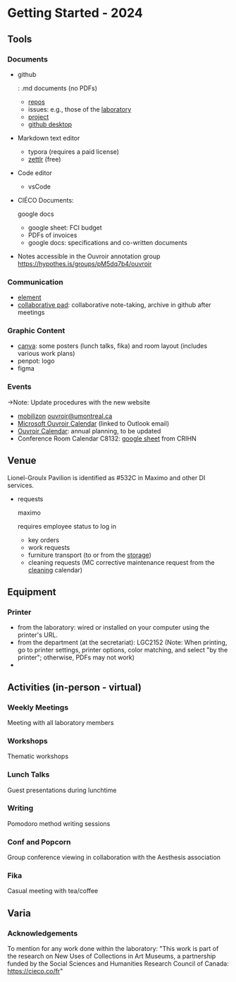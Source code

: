 # Getting Started - 2024

## Tools

### Documents

- github

  : .md documents (no PDFs)

  - [repos](https://github.com/ouvroir)
  - issues: e.g., those of the [laboratory](https://github.com/ouvroir/labouvroir/issues)
  - [project](https://github.com/orgs/ouvroir/projects/1)
  - [github desktop](https://desktop.github.com/)

- Markdown text editor

  - typora (requires a paid license)
  - [zettlr](https://www.zettlr.com/) (free)

- Code editor

  - vsCode

- CIÉCO Documents: 

  google docs

  - google sheet: FCI budget
  - PDFs of invoices
  - google docs: specifications and co-written documents

- Notes accessible in the Ouvroir annotation group https://hypothes.is/groups/pM5dq7b4/ouvroir

### Communication

- [element](element.io/)
- [collaborative pad](https://demo.hedgedoc.org/vMcWp0nwRe-XJGhdmpeC8w?edit#): collaborative note-taking, archive in github after meetings

### Graphic Content

- [canva](canva.com/): some posters (lunch talks, fika) and room layout (includes various work plans)
- penpot: logo
- figma

### Events

→Note: Update procedures with the new website

- [mobilizon](https://mobilizon.fr/@ouvroir_lab) ouvroir@umontreal.ca
- [Microsoft Ouvroir Calendar](https://outlook.office365.com/owa/calendar/00612925e3e44352a2fecda3cc840ee0@umontreal.ca/c2e6e5f6a7264c3b99fb9f6ef3f69b617923860242817213963/calendar.ics) (linked to Outlook email)
- [Ouvroir Calendar](https://github.com/ouvroir/labouvroir/blob/main/calendrier.md): annual planning, to be updated
- Conference Room Calendar C8132: [google sheet](https://docs.google.com/spreadsheets/d/1eyWN2qtfXiWGzQESRjXJAXzpsEp5Cc756iMJHbkQsIU/edit#gid=1022365906) from CRIHN

## Venue

Lionel-Groulx Pavilion is identified as #532C in Maximo and other DI services.

- requests 

  maximo

   requires employee status to log in

  - key orders
  - work requests
  - furniture transport (to or from the [storage](https://di.umontreal.ca/services/mobilier-usage/))
  - cleaning requests (MC corrective maintenance request from the [cleaning](https://di.umontreal.ca/services/entretien-menager/#c661202) calendar)

## Equipment

### **Printer**

- from the laboratory: wired or installed on your computer using the printer's URL.
- from the department (at the secretariat): LGC2152 (Note: When printing, go to printer settings, printer options, color matching, and select "by the printer"; otherwise, PDFs may not work)
- 

## Activities (in-person - virtual)

### Weekly Meetings

Meeting with all laboratory members

### Workshops

Thematic workshops

### Lunch Talks

Guest presentations during lunchtime

### Writing

Pomodoro method writing sessions

### Conf and Popcorn

Group conference viewing in collaboration with the Aesthesis association

### Fika

Casual meeting with tea/coffee

## Varia

### **Acknowledgements**

To mention for any work done within the laboratory: "This work is part of the research on New Uses of Collections in Art Museums, a partnership funded by the Social Sciences and Humanities Research Council of Canada: https://cieco.co/fr"
